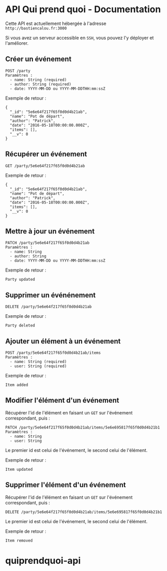# API Qui prend quoi - Documentation

Cette API est actuellement hébergée à l'adresse `http://bastiencalou.fr:3000`

Si vous avez un serveur accessible en `SSH`, vous pouvez l'y déployer et l'améliorer.

## Créer un événement

```
POST /party
Paramètres :
  - name: String (required)
  - author: String (required)
  - date: YYYY-MM-DD ou YYYY-MM-DDTHH:mm:ssZ
```

Exemple de retour :

```
{
  "_id": "5e6e64f217f65f0d0d4b21ab",
  "name": "Pot de départ",
  "author": "Patrick",
  "date": "2016-05-18T00:00:00.000Z",
  "items": [],
  "__v": 0
}
```

## Récupérer un événement

```
GET /party/5e6e64f217f65f0d0d4b21ab
```

Exemple de retour :

```
{
  "_id": "5e6e64f217f65f0d0d4b21ab",
  "name": "Pot de départ",
  "author": "Patrick",
  "date": "2016-05-18T00:00:00.000Z",
  "items": [],
  "__v": 0
}
```

## Mettre à jour un événement

```
PATCH /party/5e6e64f217f65f0d0d4b21ab
Paramètres :
  - name: String
  - author: String
  - date: YYYY-MM-DD ou YYYY-MM-DDTHH:mm:ssZ
```

Exemple de retour :

```
Party updated
```

## Supprimer un événénement

```
DELETE /party/5e6e64f217f65f0d0d4b21ab
```

Exemple de retour :

```
Party deleted
```

## Ajouter un élément à un événement

```
POST /party/5e6e64f217f65f0d0d4b21ab/items
Paramètres :
  - name: String (required)
  - user: String (required)
```

Exemple de retour :

```
Item added
```

## Modifier l'élément d'un événement

Récupérer l'id de l'élément en faisant un `GET` sur l'événement correspondant, puis :

```
PATCH /party/5e6e64f217f65f0d0d4b21ab/items/5e6e695817f65f0d0d4b21b1
Paramètres :
  - name: String
  - user: String
```

Le premier id est celui de l'événement, le second celui de l'élément.

Exemple de retour :

```
Item updated
```

## Supprimer l'élément d'un événement

Récupérer l'id de l'élément en faisant un `GET` sur l'événement correspondant, puis :

```
DELETE /party/5e6e64f217f65f0d0d4b21ab/items/5e6e695817f65f0d0d4b21b1
```

Le premier id est celui de l'événement, le second celui de l'élément.

Exemple de retour :

```
Item removed
```
# quiprendquoi-api
